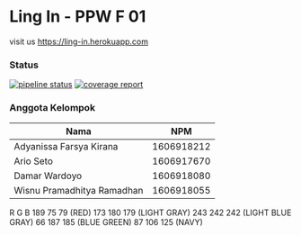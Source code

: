 # Ling In - PPW F 01

visit us https://ling-in.herokuapp.com

### Status
[![pipeline status](https://gitlab.com/ppwf01/ling-in/badges/master/pipeline.svg)](https://gitlab.com/ppwf01/ling-in/commits/master)
[![coverage report](https://gitlab.com/ppwf01/ling-in/badges/master/coverage.svg)](https://gitlab.com/ppwf01/ling-in/commits/master)

### Anggota Kelompok
|   Nama   | NPM  |
|----------|------|
| Adyanissa Farsya Kirana | 1606918212 |
| Ario Seto | 1606917670 |
| Damar Wardoyo | 1606918080 |
| Wisnu Pramadhitya Ramadhan | 1606918055 |


R   G   B
189 75  79 (RED)
173 180 179 (LIGHT GRAY)
243 242 242 (LIGHT BLUE GRAY)
66 187 185 (BLUE GREEN)
87 106 125 (NAVY)